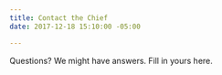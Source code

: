 ```yaml
---
title: Contact the Chief
date: 2017-12-18 15:10:00 -05:00

---
```

Questions? We might have answers.
Fill in yours here.
